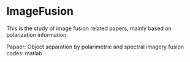 # ImageFusion
This is the study of image fusion related papers, mainly based on polarization information.

Papaer: Object separation by polarimetric and spectral imagery fusion
codes: matlab
